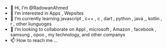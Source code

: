 - 👋 Hi, I’m @RadowanAhmed
- 👀 I’m interested in  Apps , Wepsites
- 🌱 I’m currently learning javascript , c++ , c , dart , python , java ,, kotlin , r , other liunguoges 
- 💞️ I’m looking to collaborate on Appl , microsoft , Amazon , facebook , samsung , opoo , my technology, and other companys 
- 📫 How to reach me ...

<!---
RadowanAhmed/RadowanAhmed is a ✨ special ✨ repository because its `README.md` (this file) appears on your GitHub profile.
You can click the Preview link to take a look at your changes.
--->
